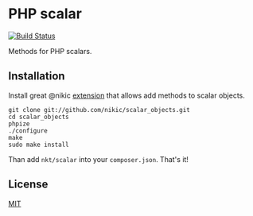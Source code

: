 PHP scalar
==========

[![Build Status](https://travis-ci.org/nkt/php-scalar.svg?branch=master)](https://travis-ci.org/nkt/php-scalar)

Methods for PHP scalars.

Installation
------------

Install great @nikic [extension](https://github.com/nikic/scalar_objects)
that allows add methods to scalar objects.

```
git clone git://github.com/nikic/scalar_objects.git
cd scalar_objects
phpize
./configure
make
sudo make install
```

Than add `nkt/scalar` into your `composer.json`. That's it!

License
-------

[MIT](LICENSE)